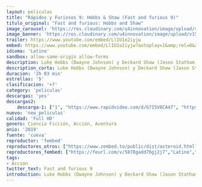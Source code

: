 ```yaml
---
layout: peliculas
title: "Rápidos y Furiosos 9: Hobbs & Shaw (Fast and furious 9)"
titulo_original: "Fast and furious: Hobbs and Shaw"
image_carousel: 'https://res.cloudinary.com/u4innovation/image/upload/v1564807184/fast9-min_vvdoqi.jpg'
image_banner: 'https://res.cloudinary.com/u4innovation/image/upload/v1564807186/fast-furious-hobbs-shaw-min_gkwoef.jpg'
trailer: https://www.youtube.com/embed/LlIU1o2iyjw
embed: https://www.youtube.com/embed/LlIU1o2iyjw?autoplay=1&amp;rel=0&amp;hd=1&border=0&wmode=opaque&enablejsapi=1&modestbranding=1&controls=1&showinfo=0
idioma: 'Latino'
sandbox: allow-same-origin allow-forms
description: Luke Hobbs (Dwayne Johnson) y Deckard Shaw (Jason Statham) vuelven a la carga para vivir una nueva aventura en la que ellos dos serán los protagonistas absolutos. Su rivalidad y la gran química entre estos dos personajes del universo Fast & Furious serán la clave de esta nueva historia pelisonline.co en la que deberán trabajar juntos si quieren pararle los pies al villano Brixton (Idris Elba). Además, a la pareja de protagonistas se les unirá un nuevo personaje, Hattie (Vanessa Kirby), la hermana de Shaw.
description_corta: Luke Hobbs (Dwayne Johnson) y Deckard Shaw (Jason Statham) vuelven a la carga para vivir una nueva aventura en la que ellos dos serán los protagonistas absolutos. Su rivalidad y la gran química entre estos dos personajes del universo Fast & Furious serán la clave de...
duracion: '2h 03 min'
estrellas: '5'
clasificacion: '+7'
category: 'peliculas'
descargas: 'yes'
descargas2:
    descarga-1: ["1", "https://www.rapidvideo.com/d/G7ISV8CA47", "https://www.google.com/s2/favicons?domain=openload.co","OpenLoad","https://res.cloudinary.com/imbriitneysam/image/upload/v1541473684/mexico.png", "Latino", "TS-Screener"]
nuevo: 'new_peliculas'
calidad: 'Full HD'
genero: Ciencia Ficción, Acción, Aventura
anio: '2019'
fuente: 'cueva'
reproductor: 'fembed'
reproductores_otros: ["https://www.zembed.to/public/dist/asteroid.html?id=86560a54b19f2b740194ac9d49aafff9&title=Fast%20&%20Furious:%20Hobbs%20&%20Shaw","Latino","https://gdriveplayer.me/embed2.php?link=z0Cm2CcHS4fmqYCeGc6oNgJWVs40J%252BLQAGD9hvNlIy6Tt3tfujJDBHN5sTz%252B5wUTfsd7ZwW0D9sTieY7cZ1tXiFXbq0GN9mt6IkQosweLgGtJEDsnM8djflDtpjq%252B54Rds6LifqFiL7GJiTROWIZ6MlWl%252Bm5DC7bpQbRknauW0Vmk%252FC7srnJA0gou12vHd5Q4jOT2lgpWpNf704bXnlzS4","Latino","https://api.cuevana3.io/stream/index.php?file=ek5lbm9xYWNrS0xYMTZLa2xNbkdvY3ZTb3BtZng4TGp6ZFpobGFMUGtOalJ5S1dUbjhhTzJOTFhuS2FzajVPcG1acGthV0hEMGVQWDA2S21ZY1hRNEpQWHAyaHJrcGVubUp1U2ZuUzJ3THVva2FDaVp3PT0","Latino","https://api.cuevana3.io/stream/index.php?file=ek5lbm9xYWNrS0xYMTZLa2xNbkdvY3ZTb3BtZng4TGp6ZFpobGFMUGtOelcwcUZmbWRIVzRkakVuS0JnbEplcG1KUnNZSlRTMGViVTBxZGdsdEhPb3BXNmpLQ1Vrc3ZNc05PQ1g2YlcwT1hGeXBoZ29OS1Y","Latino","https://mstream.website/1xnylv38ydcc","Latino"]
reproductores_fembed: ["https://feurl.com/v/5878gadd76gj2j7","Latino","https://feurl.com/v/5dj01udd6j0wlej","Latino"]
tags:
- Accion
twitter_text: Fast and furious 9
introduction: Luke Hobbs (Dwayne Johnson) y Deckard Shaw (Jason Statham) vuelven a la carga para vivir una nueva aventura en la que ellos dos serán los protagonistas absolutos. Su rivalidad y la gran química entre estos dos personajes del universo Fast & Furious serán la clave de...
---
```



 







